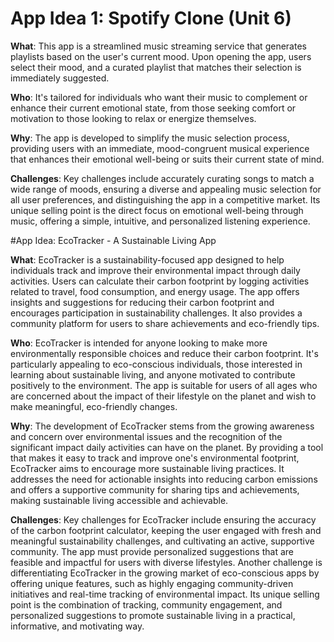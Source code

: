 # App Idea 1: Spotify Clone (Unit 6)
**What**: This app is a streamlined music streaming service that generates playlists based on the user's current mood. Upon opening the app, users select their mood, and a curated playlist that matches their selection is immediately suggested.

**Who**: It's tailored for individuals who want their music to complement or enhance their current emotional state, from those seeking comfort or motivation to those looking to relax or energize themselves.

**Why**: The app is developed to simplify the music selection process, providing users with an immediate, mood-congruent musical experience that enhances their emotional well-being or suits their current state of mind.

**Challenges**: Key challenges include accurately curating songs to match a wide range of moods, ensuring a diverse and appealing music selection for all user preferences, and distinguishing the app in a competitive market. Its unique selling point is the direct focus on emotional well-being through music, offering a simple, intuitive, and personalized listening experience.

#App Idea: EcoTracker - A Sustainable Living App

**What**: EcoTracker is a sustainability-focused app designed to help individuals track and improve their environmental impact through daily activities. Users can calculate their carbon footprint by logging activities related to travel, food consumption, and energy usage. The app offers insights and suggestions for reducing their carbon footprint and encourages participation in sustainability challenges. It also provides a community platform for users to share achievements and eco-friendly tips.

**Who**: EcoTracker is intended for anyone looking to make more environmentally responsible choices and reduce their carbon footprint. It's particularly appealing to eco-conscious individuals, those interested in learning about sustainable living, and anyone motivated to contribute positively to the environment. The app is suitable for users of all ages who are concerned about the impact of their lifestyle on the planet and wish to make meaningful, eco-friendly changes.

**Why**: The development of EcoTracker stems from the growing awareness and concern over environmental issues and the recognition of the significant impact daily activities can have on the planet. By providing a tool that makes it easy to track and improve one's environmental footprint, EcoTracker aims to encourage more sustainable living practices. It addresses the need for actionable insights into reducing carbon emissions and offers a supportive community for sharing tips and achievements, making sustainable living accessible and achievable.

**Challenges**: Key challenges for EcoTracker include ensuring the accuracy of the carbon footprint calculator, keeping the user engaged with fresh and meaningful sustainability challenges, and cultivating an active, supportive community. The app must provide personalized suggestions that are feasible and impactful for users with diverse lifestyles. Another challenge is differentiating EcoTracker in the growing market of eco-conscious apps by offering unique features, such as highly engaging community-driven initiatives and real-time tracking of environmental impact. Its unique selling point is the combination of tracking, community engagement, and personalized suggestions to promote sustainable living in a practical, informative, and motivating way.
